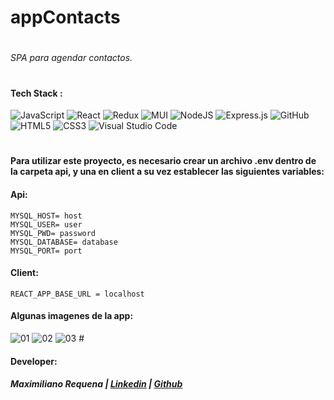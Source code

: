 # appContacts

#
###### SPA para agendar contactos.
#

#### Tech Stack :

![JavaScript](https://img.shields.io/badge/javascript-%23323330.svg?style=flat&logo=Javascript&logoColor=%23F7DF1E) ![React](https://img.shields.io/badge/react-%2320232a.svg?style=flat&logo=React&logoColor=%2361DAFB) ![Redux](https://img.shields.io/badge/Redux-%23593d88.svg?style=flat&logo=redux&logoColor=white) ![MUI](https://img.shields.io/badge/MUI-%230081CB.svg?style=flat&logo=Material-ui&logoColor=white) ![NodeJS](https://img.shields.io/badge/node.js-6DA55F?style=flat&logo=Node.js&logoColor=white) ![Express.js](https://img.shields.io/badge/express.js-%23404d59.svg?style=flat&logo=Express&logoColor=%2361DAFB) ![GitHub](https://img.shields.io/badge/Github-%23121011.svg?style=flat&logo=github&logoColor=white)  ![HTML5](https://img.shields.io/badge/html5-%23E34F26.svg?style=flat&logo=HTML5&logoColor=white) ![CSS3](https://img.shields.io/badge/css3-%231572B6.svg?style=flat&logo=CSS3&logoColor=white)
![Visual Studio Code](https://img.shields.io/badge/Visual%20Studio%20Code-0078d7.svg?style=flat&logo=VS-Code&logoColor=white)
#

#### Para utilizar este proyecto, es necesario crear un archivo .env dentro de la carpeta api, y una en client a su vez establecer las siguientes variables:

#### Api:
```
MYSQL_HOST= host
MYSQL_USER= user
MYSQL_PWD= password
MYSQL_DATABASE= database
MYSQL_PORT= port
```
#### Client: 
```
REACT_APP_BASE_URL = localhost
```

#### Algunas imagenes de la app: 

<img src="https://i.ibb.co/KDzCMfh/01.png" alt="01" border="0">
<img src="https://i.ibb.co/mRkW8m4/02.png" alt="02" border="0">
<img src="https://i.ibb.co/pn4dDDx/03.png" alt="03" border="0">
#

#### Developer: 

##### Maximiliano Requena  | [Linkedin](https://www.linkedin.com/in/maximilianorequena/) | [Github](https://github.com/maxxrequena)

#
